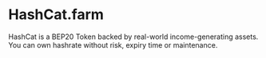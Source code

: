 # HashCat.farm
HashCat is a BEP20 Token backed by real-world income-generating assets. You can own hashrate without risk, expiry time or maintenance.
